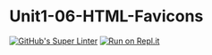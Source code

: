 # Unit1-06-HTML-Favicons
[![GitHub's Super Linter](https://github.com/ICD2O-Digital-Tech-JackT/Unit1-06-HTML-Favicons/workflows/GitHub's%20Super%20Linter/badge.svg)](https://github.com/ICD2O-Digital-Tech-JackT/Unit1-06-HTML-Favicons/actions)
[![Run on Repl.it](https://repl.it/badge/github/ICD2O-Digital-Tech-JackT/Unit1-06-HTML-Favicons)](https://repl.it/github/ICD2O-Digital-Tech-JackT/Unit1-06-HTML-Favicons)

